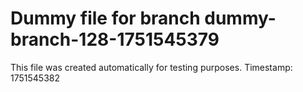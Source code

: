 # Dummy file for branch dummy-branch-128-1751545379

This file was created automatically for testing purposes.
Timestamp: 1751545382
